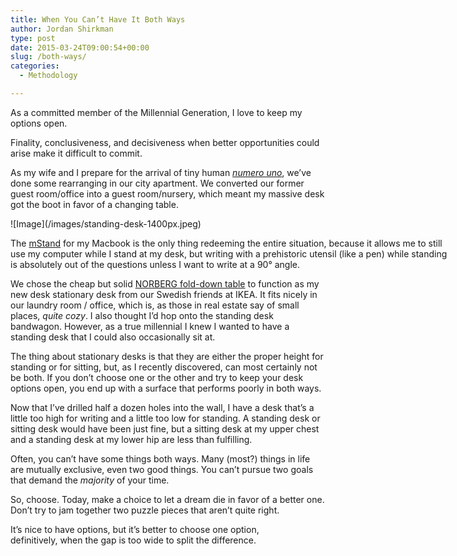 ```yaml
---
title: When You Can’t Have It Both Ways
author: Jordan Shirkman
type: post
date: 2015-03-24T09:00:54+00:00
slug: /both-ways/
categories:
  - Methodology

---
```

As a committed member of the Millennial Generation, I love to keep my options open.

Finality, conclusiveness, and decisiveness when better opportunities could arise make it difficult to commit.

As my wife and I prepare for the arrival of tiny human _[numero uno](https://twitter.com/jshirk/status/538706624882679808)_, we’ve done some rearranging in our city apartment. We converted our former guest room/office into a guest room/nursery, which meant my massive desk got the boot in favor of a changing table.

<div id="attachment_3690" style="width: 710px" class="wp-caption aligncenter">
  ![Image](/images/standing-desk-1400px.jpeg)
  
  <p id="caption-attachment-3690" class="wp-caption-text">
    The <a href="http://www.amazon.com/gp/product/B000OOYECC/ref=as_li_tl?ie=UTF8&camp=1789&creative=390957&creativeASIN=B000OOYECC&linkCode=as2&tag=thepoiofimp-20&linkId=CY7T7RBYOPGGBKV7">mStand</a> for my Macbook is the only thing redeeming the entire situation, because it allows me to still use my computer while I stand at my desk, but writing with a prehistoric utensil (like a pen) while standing is absolutely out of the questions unless I want to write at a 90° angle.
  </p>
</div>

We chose the cheap but solid [NORBERG fold-down table](http://www.ikea.com/us/en/catalog/products/30180504/) to function as my new desk stationary desk from our Swedish friends at IKEA. It fits nicely in our laundry room / office, which is, as those in real estate say of small places, _quite cozy_. I also thought I’d hop onto the standing desk bandwagon. However, as a true millennial I knew I wanted to have a standing desk that I could also occasionally sit at.

The thing about stationary desks is that they are either the proper height for standing or for sitting, but, as I recently discovered, can most certainly not be both. If you don’t choose one or the other and try to keep your desk options open, you end up with a surface that performs poorly in both ways.

Now that I’ve drilled half a dozen holes into the wall, I have a desk that’s a little too high for writing and a little too low for standing. A standing desk or sitting desk would have been just fine, but a sitting desk at my upper chest and a standing desk at my lower hip are less than fulfilling.

Often, you can’t have some things both ways. Many (most?) things in life are mutually exclusive, even two good things. You can’t pursue two goals that demand the _majority_ of your time.

So, choose. Today, make a choice to let a dream die in favor of a better one. Don’t try to jam together two puzzle pieces that aren’t quite right.

It’s nice to have options, but it’s better to choose one option, definitively, when the gap is too wide to split the difference.
